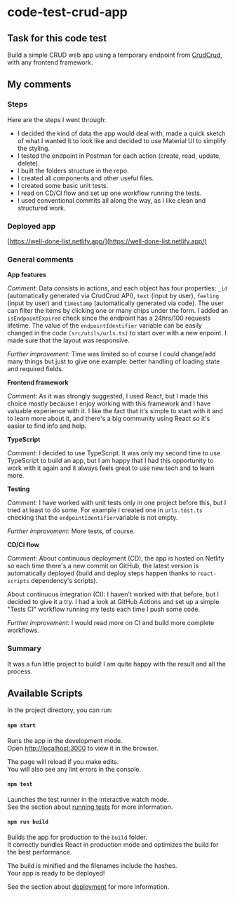# code-test-crud-app

## Task for this code test
Build a simple CRUD web app using a temporary endpoint from [CrudCrud](https://crudcrud.com/), with any frontend framework.

## My comments

### Steps

Here are the steps I went through:

* I decided the kind of data the app would deal with, made a quick sketch of what I wanted it to look like and decided to use Material UI to simplify the styling.
* I tested the endpoint in Postman for each action (create, read, update, delete).
* I built the folders structure in the repo.
* I created all components and other useful files.
* I created some basic unit tests.
* I read on CD/CI flow and set up one workflow running the tests.
* I used conventional commits all along the way, as I like clean and structured work.


### Deployed app
[https://well-done-list.netlify.app/](https://well-done-list.netlify.app/)


### General comments

**App features**

*Comment:* Data consists in actions, and each object has four properties: `_id` (automatically generated via CrudCrud API), `text` (input by user), `feeling` (input by user) and `timestamp` (automatically generated via code). The user can filter the items by clicking one or many chips under the form. I added an `isEndpointExpired` check since the endpoint has a 24hrs/100 requests lifetime. The value of the `endpointIdentifier` variable can be easily changed in the code `(src/utils/urls.ts)` to start over with a new enpoint. I made sure that the layout was responsive.

*Further improvement:* Time was limited so of course I could change/add many things but just to give one example: better handling of loading state and required fields.


**Frontend framework**

*Comment:* As it was strongly suggested, I used React, but I made this choice mostly because I enjoy working with this framework and I have valuable experience with it. I like the fact that it's simple to start with it and to learn more about it, and there's a big community using React so it's easier to find info and help.


**TypeScript**

*Comment:* I decided to use TypeScript. It was only my second time to use TypeScript to build an app, but I am happy that I had this opportunity to work with it again and it always feels great to use new tech and to learn more.


**Testing**

*Comment:* I have worked with unit tests only in one project before this, but I tried at least to do some. For example I created one in `urls.test.ts` checking that the `endpointIdentifier`variable is not empty.

*Further improvement:* More tests, of course.


**CD/CI flow**

*Comment:* About continuous deployment (CD), the app is hosted on Netlify so each time there's a new commit on GitHub, the latest version is automatically deployed (build and deploy steps happen thanks to `react-scripts` dependency's scripts).

About continuous integration (CI): I haven't worked with that before, but I decided to give it a try. I had a look at GitHub Actions and set up a simple "Tests CI" workflow running my tests each time I push some code.

*Further improvement:* I would read more on CI and build more complete workflows.


### Summary

It was a fun little project to build! I am quite happy with the result and all the process.


## Available Scripts

In the project directory, you can run:

#### `npm start`

Runs the app in the development mode.\
Open [http://localhost:3000](http://localhost:3000) to view it in the browser.

The page will reload if you make edits.\
You will also see any lint errors in the console.

#### `npm test`

Launches the test runner in the interactive watch mode.\
See the section about [running tests](https://facebook.github.io/create-react-app/docs/running-tests) for more information.

#### `npm run build`

Builds the app for production to the `build` folder.\
It correctly bundles React in production mode and optimizes the build for the best performance.

The build is minified and the filenames include the hashes.\
Your app is ready to be deployed!

See the section about [deployment](https://facebook.github.io/create-react-app/docs/deployment) for more information.
